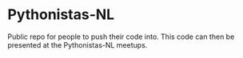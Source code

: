 # Pythonistas-NL
Public repo for people to push their code into. This code can then be presented at the Pythonistas-NL meetups.
